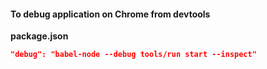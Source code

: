 #### To debug application on Chrome from devtools
**package.json**
```json
"debug": "babel-node --debug tools/run start --inspect"
```



